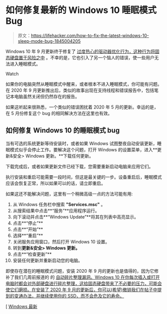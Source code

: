 # 如何修复最新的 Windows 10 睡眠模式 Bug

> 原文：<https://lifehacker.com/how-to-fix-the-latest-windows-10-sleep-mode-bug-1845004205>

Windows 10 年 9 月更新终于修复了 [过度热心的驱动器优化行为，这种行为将固态硬盘置于风险之中](https://lifehacker.com/this-windows-10-drive-optimization-bug-could-harm-your-1844868836) 。不幸的是，它也引入了另一个恼人的错误，使一些用户无法进入睡眠模式。

Watch

如果你的电脑突然从睡眠模式中醒来，或者根本不进入睡眠模式，你可能有问题。在 2020 年 9 月更新推出后，类似的故事出现在支持线程和错误报告中，包括笔记本电脑虽然关闭但仍然存在的报告。

如果这听起来很熟悉，一个类似的错误困扰着 2020 年 5 月的更新。幸运的是，在 5 月份修复这个 bug 的相同解决方法在这里也有效。

## 如何修复 Windows 10 的睡眠模式 bug

当有可选的系统更新等待安装时，或者如果 Windows 试图整夜自动安装更新，睡眠模式似乎会停止工作。要解决这个问题，打开 Windows 的设置菜单，进入**更新&安全> Windows 更新。**下载任何更新。

下载完成后，或者如果更新文件已经下载，您需要重新启动电脑来应用它们。

执行安装和重启可能需要一段时间，但这是最关键的一步。设备重启后，睡眠模式应该会恢复正常，所以如果可以的话，请立即重启。

如果这还不能解决问题，这里有一个稍微高级一点的方法可能有用:

1.  从 Windows 任务栏中搜索 **"Services.msc"** 。
2.  从搜索结果中点击**“服务”**应用程序运行。
3.  向下滚动并点击**“Windows Update”**将其在列表中高亮显示。
4.  点击**“停止”**
5.  点击**“开始”**
6.  选择**“重启”**
7.  关闭服务应用窗口，然后打开 Windows 10 设置。
8.  转到**更新&安全> Windows 更新。**
9.  点击**“检查更新”**
10.  安装任何更新并重新启动您的电脑。

即使存在潜在的睡眠模式问题，安装 2020 年 9 月的更新也是值得的，因为它修补了我们几周前报道的 的 [自动碎片整理漏洞。Windows 10 在你每次插入或打开电脑时都会对外部硬盘进行碎片整理，这给固态硬盘带来了不必要的压力，可能会使它们磨损。在安装了 2020 年 9 月的更新后，你可以(希望)撤销我们在帖子中提到的变通办法，并继续使用你的 SSD，而不会危及它的寿命。](https://lifehacker.com/this-windows-10-drive-optimization-bug-could-harm-your-1844868836)

[ [Windows 最新](https://www.windowslatest.com/2020/09/07/windows-10-sleep-mode-problem)